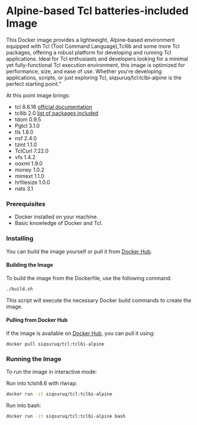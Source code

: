 # Alpine-based Tcl batteries-included Image

This Docker image provides a lightweight, Alpine-based environment equipped with Tcl (Tool Command Language),Tcllib and some more Tcl packages, offering a robust platform for developing and running Tcl applications. Ideal for Tcl enthusiasts and developers looking for a minimal yet fully-functional Tcl execution environment, this image is optimized for performance, size, and ease of use. Whether you're developing applications, scripts, or just exploring Tcl, siqsuruq/tcl:tclbi-alpine is the perfect starting point."

At this point image brings:

- tcl 8.6.16 [official documentation](https://www.tcl-lang.org/man/tcl8.6/)
- tcllib 2.0 [list of packages included](https://core.tcl-lang.org/tcllib/doc/tcllib-2-0/embedded/md/toc.md)
- tdom 0.9.5
- Pgtcl 3.1.0
- tls 1.8.0
- nsf 2.4.0
- tzint 1.1.0
- TclCurl 7.22.0
- vfs 1.4.2
- ooxml 1.9.0
- money 1.0.2
- mimext 1.1.0
- hrfilesize 1.0.0
- nats 3.1

### Prerequisites

- Docker installed on your machine.
- Basic knowledge of Docker and Tcl.

### Installing

You can build the image yourself or pull it from [Docker Hub](https://hub.docker.com/r/siqsuruq/tcl/tags).

#### Building the Image

To build the image from the Dockerfile, use the following command:

```bash
./build.sh
```

This script will execute the necessary Docker build commands to create the image.

#### Pulling from Docker Hub

If the image is available on [Docker Hub](https://hub.docker.com/r/siqsuruq/tcl/tags), you can pull it using:

```
docker pull siqsuruq/tcl:tclbi-alpine
```

### Running the Image

To run the image in interactive mode:

Run into tclsh8.6 with rlwrap:

```bash
docker run -it siqsuruq/tcl:tclbi-alpine
```
Run into bash:

```bash
docker run -it siqsuruq/tcl:tclbi-alpine bash
```